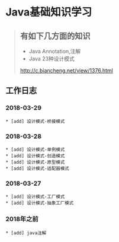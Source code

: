 # Java基础知识学习
> ## 有如下几方面的知识
> * Java Annotation,注解
> * Java 23种设计模式
>
> http://c.biancheng.net/view/1376.html


## 工作日志

### 2018-03-29
    * [add] 设计模式-桥接模式

### 2018-03-28
    * [add] 设计模式-单例模式
    * [add] 设计模式-创造模式
    * [add] 设计模式-原型模式
    * [add] 设计模式-适配器模式

### 2018-03-27
    * [add] 设计模式-工厂模式
    * [add] 设计模式-抽象工厂模式
    
### 2018年之前
    * [add] java注解